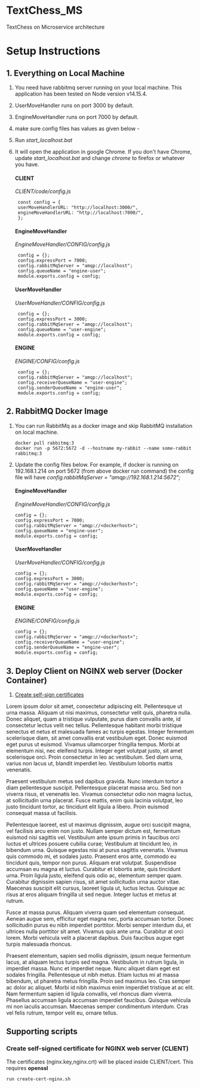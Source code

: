# TextChess_MS

TextChess on Microservice architecture

# Setup Instructions

## 1. Everything on Local Machine

1.  You need have rabbitmq server running on your local machine. This application has been tested on Node version v14.15.4.
2.  UserMoveHandler runs on port 3000 by default.
3.  EngineMoveHandler runs on port 7000 by default.
4.  make sure config files has values as given below -
5.  Run _start_localhost.bat_
6.  It will open the application in google Chrome. If you don't have Chrome, update _start_localhost.bat_ and change _chrome_ to firefox or whatever you have.

    #### CLIENT

    _CLIENT/code/config.js_

         const config = {
         userMoveHandlerURL: "http://localhost:3000/",
         engineMoveHandlerURL: "http://localhost:7000/",
         };

    #### EngineMoveHandler

    _EngineMoveHandler/CONFIG/config.js_

         config = {};
         config.expressPort = 7000;
         config.rabbitMqServer = "amqp://localhost";
         config.queueName = "engine-user";
         module.exports.config = config;

    #### UserMoveHandler

    _UserMoveHandler/CONFIG/config.js_

         config = {};
         config.expressPort = 3000;
         config.rabbitMqServer = "amqp://localhost";
         config.queueName = "user-engine";
         module.exports.config = config;

    #### ENGINE

    _ENGINE/CONFIG/config.js_

         config = {};
         config.rabbitMqServer = "amqp://localhost";
         config.receiverQueueName = "user-engine";
         config.senderQueueName = "engine-user";
         module.exports.config = config;

## 2. RabbitMQ Docker Image

1.  You can run RabbitMq as a docker image and skip RabbitMQ installation on local machine.

        docker pull rabbitmq:3
        docker run -p 5672:5672 -d --hostname my-rabbit --name some-rabbit rabbitmq:3

2.  Update the config files below. For example, if docker is running on 192.168.1.214 on port 5672 (from above docker run command) the config file will have _config.rabbitMqServer = "amqp://192.168.1.214:5672";_

    #### EngineMoveHandler

    _EngineMoveHandler/CONFIG/config.js_

        config = {};
        config.expressPort = 7000;
        config.rabbitMqServer = "amqp://<dockerhost>";
        config.queueName = "engine-user";
        module.exports.config = config;

    #### UserMoveHandler

    _UserMoveHandler/CONFIG/config.js_

        config = {};
        config.expressPort = 3000;
        config.rabbitMqServer = "amqp://<dockerhost>";
        config.queueName = "user-engine";
        module.exports.config = config;

    #### ENGINE

    _ENGINE/CONFIG/config.js_

        config = {};
        config.rabbitMqServer = "amqp://<dockerhost>";
        config.receiverQueueName = "user-engine";
        config.senderQueueName = "engine-user";
        module.exports.config = config;

## 3. Deploy Client on NGINX web server (Docker Container)

1. [Create self-sign certificates](<#create-self-signed-certificate-for-nginx-web-server-(client)>)

Lorem ipsum dolor sit amet, consectetur adipiscing elit.
Pellentesque ut urna massa. Aliquam ut nisi maximus, consectetur velit quis, pharetra nulla. Donec aliquet,
quam a tristique vulputate, purus diam convallis ante, id consectetur lectus velit nec tellus. Pellentesque
habitant morbi tristique senectus et netus et malesuada fames ac turpis egestas. Integer fermentum
scelerisque diam, sit amet convallis erat vestibulum eget. Donec euismod eget purus ut euismod. Vivamus
ullamcorper fringilla tempus. Morbi at elementum nisi, nec eleifend turpis. Integer eget volutpat justo, sit
amet scelerisque orci. Proin consectetur in leo ac vestibulum. Sed diam urna, varius non lacus ut, blandit
imperdiet leo. Vestibulum lobortis mattis venenatis.

Praesent vestibulum metus sed dapibus gravida. Nunc interdum tortor a diam pellentesque suscipit. Pellentesque
placerat massa arcu. Sed non viverra risus, et venenatis leo. Vivamus consectetur odio non magna luctus, at
sollicitudin urna placerat. Fusce mattis, enim quis lacinia volutpat, leo justo tincidunt tortor, ac tincidunt
elit ligula a libero. Proin euismod consequat massa ut facilisis.

Pellentesque laoreet, est ut maximus dignissim, augue orci suscipit magna, vel facilisis arcu enim non justo.
Nullam semper dictum est, fermentum euismod nisi sagittis vel. Vestibulum ante ipsum primis in faucibus orci
luctus et ultrices posuere cubilia curae; Vestibulum at tincidunt leo, in bibendum urna. Quisque egestas nisi
at purus sagittis venenatis. Vivamus quis commodo mi, et sodales justo. Praesent eros ante, commodo eu
tincidunt quis, tempor non purus. Aliquam erat volutpat. Suspendisse accumsan eu magna et luctus. Curabitur et
lobortis ante, quis tincidunt urna. Proin ligula justo, eleifend quis odio ac, elementum semper quam.
Curabitur dignissim sapien risus, sit amet sollicitudin urna auctor vitae. Maecenas suscipit elit cursus,
laoreet ligula ut, luctus lectus. Quisque ac risus at eros aliquam fringilla ut sed neque. Integer luctus et
metus at rutrum.

Fusce at massa purus. Aliquam viverra quam sed elementum consequat. Aenean augue sem, efficitur eget magna nec, porta accumsan tortor. Donec sollicitudin purus eu nibh imperdiet porttitor. Morbi semper interdum dui, et ultrices nulla porttitor sit amet. Vivamus quis ante urna. Curabitur at orci lorem. Morbi vehicula velit a placerat dapibus. Duis faucibus augue eget turpis malesuada rhoncus.

Praesent elementum, sapien sed mollis dignissim, ipsum neque fermentum lacus, at aliquam lectus turpis sed magna. Vestibulum in rutrum ligula, in imperdiet massa. Nunc et imperdiet neque. Nunc aliquet diam eget est sodales fringilla. Pellentesque ut nibh metus. Etiam luctus mi at massa bibendum, ut pharetra metus fringilla. Proin sed maximus leo. Cras semper ac dolor ac aliquet. Morbi id nibh maximus enim imperdiet tristique at ac elit. Nam fermentum sapien id ligula convallis, vel rhoncus diam viverra. Phasellus accumsan ligula accumsan imperdiet faucibus. Quisque vehicula mi non iaculis accumsan. Maecenas semper condimentum interdum. Cras vel felis rutrum, tempor velit eu, ornare tellus.

## Supporting scripts

### Create self-signed certificate for NGINX web server (CLIENT)

The certificates (nginx.key,nginx.crt) will be placed inside CLIENT/cert. This requires **openssl**

    run create-cert-nginx.sh
